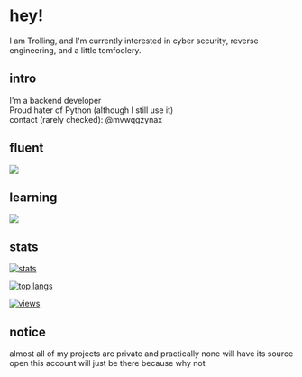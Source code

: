 # hey!
I am Trolling, and I'm currently interested in cyber security, reverse engineering, and a little tomfoolery.

## intro
I'm a backend developer<br/>
Proud hater of Python (although I still use it)<br/>
contact (rarely checked): @mvwqgzynax<br/>

## fluent
<img href="#" src="https://skillicons.dev/icons?i=cs,lua,js,nodejs,express,npm,replit&perline=7" /></br>

## learning
<img href="#" src="https://skillicons.dev/icons?i=go,java,html,nodejs,github,linux&perline=7" /> </br>

## stats
<a href="#">![stats](https://github-readme-stats.vercel.app/api?username=trollingith&theme=dark&count_private=true&hide_border=true&line_height=20)</a>

<a href="#">![top langs](https://github-readme-stats.vercel.app/api/top-langs/?username=trollingith&layout=compact&theme=dark&count_private=true&hide_border=true)</a>

<a href="#">![views](https://komarev.com/ghpvc/?username=trollingith&color=D22B2B)</a>

## notice
almost all of my projects are private and practically none will have its source open
this account will just be there because why not
